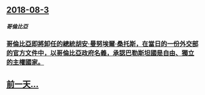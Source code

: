 ## [2018-08-3](/zh/news/2018/08/3/index.md)

##### 哥倫比亞
### [ 哥倫比亞即將卸任的總統胡安·曼努埃爾·桑托斯，在當日的一份外交部的官方文件中，以哥倫比亞政府名義，承認巴勒斯坦國是自由、獨立的主權國家。 ](/zh/news/2018/08/3/哥倫比亞即將卸任的總統胡安-曼努埃爾-桑托斯-在當日的一份外交部的官方文件中-以哥倫比亞政府名義-承認巴勒斯坦國是自由.md)
## [前一天...](/zh/news/2018/08/2/index.md)


